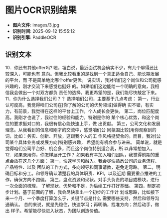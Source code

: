 # 图片OCR识别结果

- **图片文件**: images/3.jpg
- **识别时间**: 2025-09-12 15:55:12
- **识别引擎**: PaddleOCR

## 识别文本

10．你还有其他offer吗?
嗯，坦白说，最近面试机会确实不少，有几个聊得还比较深入，可能也有
意向。但我比较看重的是找到一个真正适合自己、能长期发展的平台，而
不是简单地比哪个offer更优。
说实话，我对咱们这个岗位和公司挺感兴趣的，刚才交流下来感觉也挺好
的。如果咱们这边能给一个明确的意向，我相信我会做出一个对双方都负
责任的选择。我更希望的是，我们能尽快敲定下来。
11．你为什么选择我们公司？？
选择咱们公司，主要基于几点考虑：
第一，行业认可度高，我觉得咱们公司在[你了解的公司的优势领域]做得确
实不错，有实力，有前景，我觉得在这样的平台上工作，个人成长会更快，
第二，岗位匹配度高。我刚才也说了，我过往的经验和能力，特别是你的
某个核心优势，和这个岗位的要求挺对口的，我很有信心能快速上手，做
出贡献。
第三，公司文化和发展理念。从我看到的信息和刚才的交流中，感觉咱们公
同氛围比较[用你观察到的词，比如：务实、创新、开放，这跟我个人的工
作风格挺契合的。而目，我对[公司某个具体业务或发展方向]特别感兴趣，
希望能有机会参与进来。
简单说，就是觉得咱们公司平台好、机会多，而且这个岗位特别适合我，所
以非常想加入。
12．如果录用你，你怎样展开工作？
如果我有幸加入咱们团队，我觉得前期的重点会放在这几个方面：
第一，快速学习和融入。我会尽快熟悉公司的业务流程、产品特性、以及
团队的工作方式，多向领导和同事请教，避免走弯路。
第二，明确目标和分工。和领导确认清楚我的具体职责、KPI，以及近期
需要重点推进的工作，确保方向不跑偏。
第三，盘点资源和现状。对手头负责的项目或模块，进行一次全面的梳理，
了解现状、优势和不足，为后续工作打好基础。
第四，制定初步计划。基于前面的了解，我会尽快拿出一个初步的工作计
划或思路，比如接下来一个月、一个季度打算怎么于，关键节点是什么
需要哪些支持，然后和领导沟通确认。
总的来说，就是先稳住，快速学习；再明确，找准方向；然后动手，做出
样子。希望能尽快进入状态，为团队创造价值。
